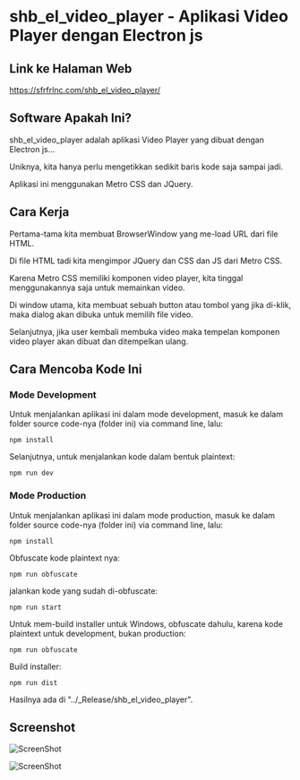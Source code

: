 # shb_el_video_player - Aplikasi Video Player dengan Electron js

## Link ke Halaman Web

https://sfrfrlnc.com/shb_el_video_player/

## Software Apakah Ini?

shb_el_video_player adalah aplikasi Video Player yang dibuat dengan Electron js...

Uniknya, kita hanya perlu mengetikkan sedikit baris kode saja sampai jadi.

Aplikasi ini menggunakan Metro CSS dan JQuery.

## Cara Kerja

Pertama-tama kita membuat BrowserWindow yang me-load URL dari file HTML.

Di file HTML tadi kita mengimpor JQuery dan CSS dan JS dari Metro CSS.

Karena Metro CSS memiliki komponen video player, kita tinggal menggunakannya saja untuk memainkan video.

Di window utama, kita membuat sebuah button atau tombol yang jika di-klik, maka dialog akan dibuka untuk memilih file video.

Selanjutnya, jika user kembali membuka video maka tempelan komponen video player akan dibuat dan ditempelkan ulang.

## Cara Mencoba Kode Ini

### Mode Development

Untuk menjalankan aplikasi ini dalam mode development, masuk ke dalam folder source code-nya (folder ini) via command line, lalu:

```
npm install
```

Selanjutnya, untuk menjalankan kode dalam bentuk plaintext:

```
npm run dev
```

### Mode Production

Untuk menjalankan aplikasi ini dalam mode production, masuk ke dalam folder source code-nya (folder ini) via command line, lalu:

```
npm install
```

Obfuscate kode plaintext nya:

```
npm run obfuscate
```

jalankan kode yang sudah di-obfuscate:

```
npm run start
```

Untuk mem-build installer untuk Windows, obfuscate dahulu, karena kode plaintext untuk development, bukan production:

```
npm run obfuscate
```

Build installer:

```
npm run dist
```

Hasilnya ada di "../\_Release/shb_el_video_player".

## Screenshot

![ScreenShot](https://github.com/shbfrlnc/shbfrlnc-images/blob/main/gratisan/shb-el-video-player/screenshot-1.png?raw=true)

![ScreenShot](https://github.com/shbfrlnc/shbfrlnc-images/blob/main/gratisan/shb-el-video-player/screenshot-2.png?raw=true)
